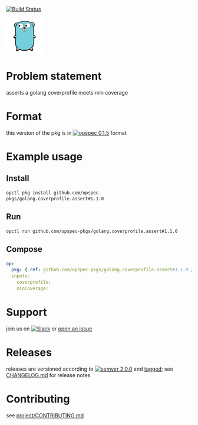 [![Build Status](https://travis-ci.org/opspec-pkgs/golang.coverprofile.assert.svg?branch=master)](https://travis-ci.org/opspec-pkgs/golang.coverprofile.assert)

<img src="icon.svg" alt="icon" height="100px">

# Problem statement

asserts a golang coverprofile meets min coverage

# Format

this version of the pkg is in [![opspec 0.1.5](https://img.shields.io/badge/opspec-0.1.5-brightgreen.svg?colorA=6b6b6b&colorB=fc16be)](https://opspec.io/0.1.5/packages.html) format

# Example usage

## Install

```shell
opctl pkg install github.com/opspec-pkgs/golang.coverprofile.assert#1.1.0
```

## Run

```
opctl run github.com/opspec-pkgs/golang.coverprofile.assert#1.1.0
```

## Compose

```yaml
op:
  pkg: { ref: github.com/opspec-pkgs/golang.coverprofile.assert#1.1.0 }
  inputs:
    coverprofile:
    minCoverage:
```

# Support

join us on
[![Slack](https://opspec-slackin.herokuapp.com/badge.svg)](https://opspec-slackin.herokuapp.com/)
or
[open an issue](https://github.com/opspec-pkgs/golang.coverprofile.assert/issues)

# Releases

releases are versioned according to
[![semver 2.0.0](https://img.shields.io/badge/semver-2.0.0-brightgreen.svg)](http://semver.org/spec/v2.0.0.html)
and [tagged](https://git-scm.com/book/en/v2/Git-Basics-Tagging); see
[CHANGELOG.md](CHANGELOG.md) for release notes

# Contributing

see
[project/CONTRIBUTING.md](https://github.com/opspec-pkgs/project/blob/master/CONTRIBUTING.md)

